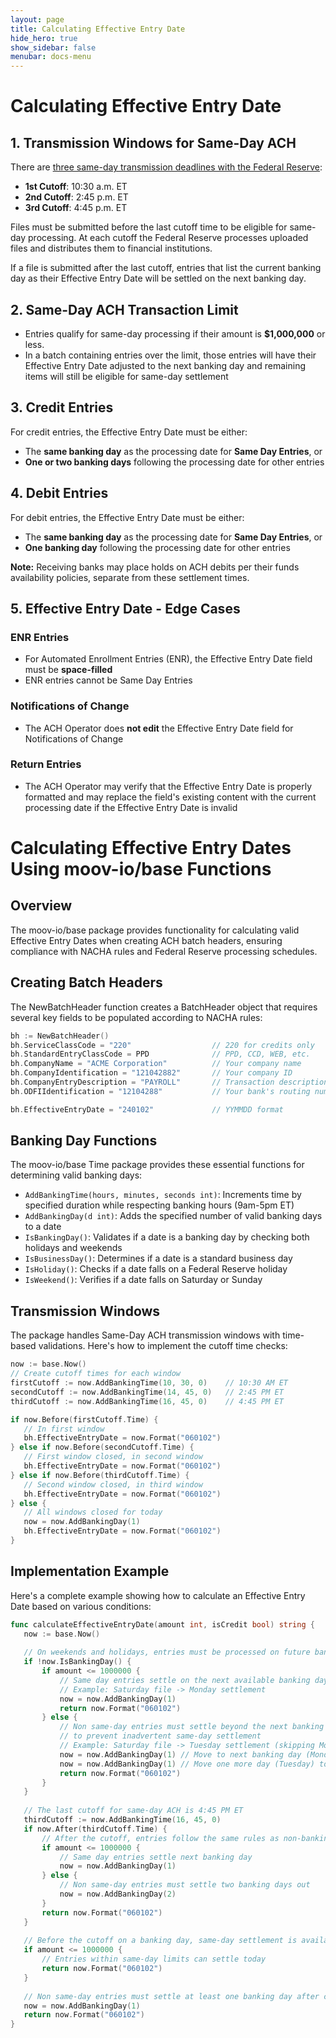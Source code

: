 ```yaml
---
layout: page
title: Calculating Effective Entry Date 
hide_hero: true
show_sidebar: false
menubar: docs-menu
---
```


# Calculating Effective Entry Date 

## 1. Transmission Windows for Same-Day ACH

There are [three same-day transmission deadlines with the Federal Reserve](https://www.frbservices.org/resources/resource-centers/same-day-ach/fedach-processing-schedule.html):

* **1st Cutoff**: 10:30 a.m. ET
* **2nd Cutoff**: 2:45 p.m. ET
* **3rd Cutoff**: 4:45 p.m. ET

Files must be submitted before the last cutoff time to be eligible for same-day processing. At each cutoff the Federal Reserve processes uploaded files and distributes them to financial institutions. 

If a file is submitted after the last cutoff, entries that list the current banking day as their Effective Entry Date will be settled on the next banking day.

## 2. Same-Day ACH Transaction Limit

* Entries qualify for same-day processing if their amount is **$1,000,000** or less.
* In a batch containing entries over the limit, those entries will have their Effective Entry Date adjusted to the next banking day and remaining items will still be eligible for same-day settlement

## 3. Credit Entries

For credit entries, the Effective Entry Date must be either:
* The **same banking day** as the processing date for **Same Day Entries**, or
* **One or two banking days** following the processing date for other entries

## 4. Debit Entries

For debit entries, the Effective Entry Date must be either:
* The **same banking day** as the processing date for **Same Day Entries**, or
* **One banking day** following the processing date for other entries

**Note:** Receiving banks may place holds on ACH debits per their funds availability policies, separate from these settlement times.

## 5. Effective Entry Date - Edge Cases

### ENR Entries
* For Automated Enrollment Entries (ENR), the Effective Entry Date field must be **space-filled**
* ENR entries cannot be Same Day Entries

### Notifications of Change
* The ACH Operator does **not edit** the Effective Entry Date field for Notifications of Change

### Return Entries
* The ACH Operator may verify that the Effective Entry Date is properly formatted and may replace the field's existing content with the current processing date if the Effective Entry Date is invalid

# Calculating Effective Entry Dates Using moov-io/base Functions

## Overview

The moov-io/base package provides functionality for calculating valid Effective Entry Dates when creating ACH batch headers, ensuring compliance with NACHA rules and Federal Reserve processing schedules.

## Creating Batch Headers

The NewBatchHeader function creates a BatchHeader object that requires several key fields to be populated according to NACHA rules:

```go
bh := NewBatchHeader()
bh.ServiceClassCode = "220"                  // 220 for credits only
bh.StandardEntryClassCode = PPD              // PPD, CCD, WEB, etc.
bh.CompanyName = "ACME Corporation"          // Your company name
bh.CompanyIdentification = "121042882"       // Your company ID
bh.CompanyEntryDescription = "PAYROLL"       // Transaction description
bh.ODFIIdentification = "12104288"           // Your bank's routing number

bh.EffectiveEntryDate = "240102"             // YYMMDD format
```

## Banking Day Functions

The moov-io/base Time package provides these essential functions for determining valid banking days:

* `AddBankingTime(hours, minutes, seconds int)`: Increments time by specified duration while respecting banking hours (9am-5pm ET)
* `AddBankingDay(d int)`: Adds the specified number of valid banking days to a date
* `IsBankingDay()`: Validates if a date is a banking day by checking both holidays and weekends
* `IsBusinessDay()`: Determines if a date is a standard business day
* `IsHoliday()`: Checks if a date falls on a Federal Reserve holiday
* `IsWeekend()`: Verifies if a date falls on Saturday or Sunday

## Transmission Windows

The package handles Same-Day ACH transmission windows with time-based validations. Here's how to implement the cutoff time checks:

```go
now := base.Now()
// Create cutoff times for each window
firstCutoff := now.AddBankingTime(10, 30, 0)    // 10:30 AM ET
secondCutoff := now.AddBankingTime(14, 45, 0)   // 2:45 PM ET
thirdCutoff := now.AddBankingTime(16, 45, 0)    // 4:45 PM ET

if now.Before(firstCutoff.Time) {
   // In first window
   bh.EffectiveEntryDate = now.Format("060102")
} else if now.Before(secondCutoff.Time) {
   // First window closed, in second window
   bh.EffectiveEntryDate = now.Format("060102")
} else if now.Before(thirdCutoff.Time) {
   // Second window closed, in third window
   bh.EffectiveEntryDate = now.Format("060102")
} else {
   // All windows closed for today
   now = now.AddBankingDay(1)
   bh.EffectiveEntryDate = now.Format("060102")
}
```

## Implementation Example

Here's a complete example showing how to calculate an Effective Entry Date based on various conditions:

```go
func calculateEffectiveEntryDate(amount int, isCredit bool) string {
   now := base.Now()
   
   // On weekends and holidays, entries must be processed on future banking days
   if !now.IsBankingDay() {
       if amount <= 1000000 {
           // Same day entries settle on the next available banking day
           // Example: Saturday file -> Monday settlement
           now = now.AddBankingDay(1)
           return now.Format("060102")
       } else {
           // Non same-day entries must settle beyond the next banking day
           // to prevent inadvertent same-day settlement
           // Example: Saturday file -> Tuesday settlement (skipping Monday)
           now = now.AddBankingDay(1) // Move to next banking day (Monday)
           now = now.AddBankingDay(1) // Move one more day (Tuesday) to maintain non same-day settlement
           return now.Format("060102")
       }
   }
   
   // The last cutoff for same-day ACH is 4:45 PM ET
   thirdCutoff := now.AddBankingTime(16, 45, 0)
   if now.After(thirdCutoff.Time) {
       // After the cutoff, entries follow the same rules as non-banking days
       if amount <= 1000000 {
           // Same day entries settle next banking day
           now = now.AddBankingDay(1)
       } else {
           // Non same-day entries must settle two banking days out
           now = now.AddBankingDay(2)
       }
       return now.Format("060102")
   }
   
   // Before the cutoff on a banking day, same-day settlement is available
   if amount <= 1000000 {
       // Entries within same-day limits can settle today
       return now.Format("060102")
   }
   
   // Non same-day entries must settle at least one banking day after creation
   now = now.AddBankingDay(1)
   return now.Format("060102")
}
